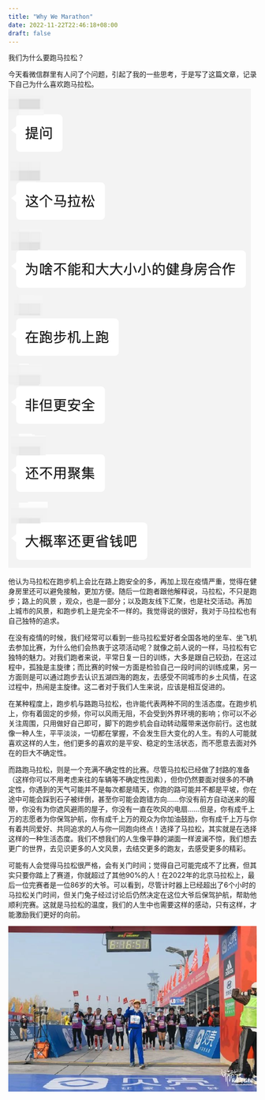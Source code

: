 ```yaml
---
title: "Why We Marathon"
date: 2022-11-22T22:46:18+08:00
draft: false
---
```


我们为什么要跑马拉松？

今天看微信群里有人问了个问题，引起了我的一些思考，于是写了这篇文章，记录下自己为什么喜欢跑马拉松。
![](https://raw.githubusercontent.com/SleepDevil/blog-imgs/main/imgs/202211222248269.png)


他认为马拉松在跑步机上会比在路上跑安全的多，再加上现在疫情严重，觉得在健身房里还可以避免接触，更加方便。随后一位跑者跟他解释说，马拉松，不只是跑步；路上的风景 ，观众，也是一部分；以及跑友线下汇聚，也是社交活动。再加上城市的风景，和跑步机上是完全不一样的。我觉得说的很好，我对于马拉松也有自己独特的追求。

在没有疫情的时候，我们经常可以看到一些马拉松爱好者全国各地的坐车、坐飞机去参加比赛，为什么他们会热衷于这项活动呢？就像之前人说的一样，马拉松有它独特的魅力。对我们跑者来说，平常日复一日的训练，大多是跟自己较劲，在这过程中，孤独是主旋律；而比赛的时候一方面是检验自己一段时间的训练成果，另一方面则是可以通过跑步去认识五湖四海的跑友，去感受不同城市的乡土风情，在这过程中，热闹是主旋律。这二者对于我们人生来说，应该是相互促进的。

在某种程度上，跑步机与路跑马拉松，也许能代表两种不同的生活态度。在跑步机上，你有着固定的步频，你可以风雨无阻，不会受到外界环境的影响；你可以不必关注周围，只用做好自己即可，脚下的跑步机会自动转动履带来送你前行。这也就像一种人生，平平淡淡，一切都在掌握，不会发生巨大变化的人生。有的人可能就喜欢这样的人生，他们更多的喜欢的是平安、稳定的生活状态，而不愿意去面对外在的巨大不确定性。

而路跑马拉松，则是一个充满不确定性的比赛。尽管马拉松已经做了封路的准备（这样你可以不用考虑来往的车辆等不确定性因素），但你仍然要面对很多的不确定性，你遇到的天气可能并不是每次都是晴天，你跑的路可能并不都是平坡，你在途中可能会踩到石子被绊倒，甚至你可能会跑错方向……你没有前方自动送来的履带，你没有为你遮风避雨的屋子，你没有一直在吹风的电扇……但是，你有成千上万的志愿者为你保驾护航，你有成千上万的观众为你加油鼓励，你有成千上万与你有着共同爱好、共同追求的人与你一同跑向终点！选择了马拉松，其实就是在选择这样的一种生活态度。我们不想我们的人生像平静的湖面一样波澜不惊，我们想去更广的世界，去见识更多的人文风景，去结交更多的跑友，去感受更多的精彩。

可能有人会觉得马拉松很严格，会有关门时间；觉得自己可能完成不了比赛，但其实只要你踏上了赛道，你就超过了其他90%的人！在2022年的北京马拉松上，最后一位完赛者是一位86岁的大爷。可以看到，尽管计时器上已经超出了6个小时的马拉松关门时间，但关门兔子经过讨论后仍然决定在这位大爷后保驾护航，帮助他顺利完赛。这就是马拉松的温度，我们的人生中也需要这样的感动，只有这样，才能激励我们更好的向前。

![](https://raw.githubusercontent.com/SleepDevil/blog-imgs/main/imgs/202211222311193.png)
